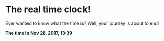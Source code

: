 # The real time clock!

Ever wanted to know what the time is? Well, your journey is about to end!

**The time is Nov 28, 2017, 13:39**